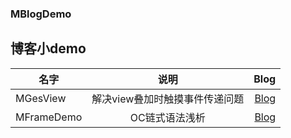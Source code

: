 ### MBlogDemo
博客小demo
---
| 名字 | 说明 | Blog |
| - | :-: | -: | 
|MGesView|解决view叠加时触摸事件传递问题|[Blog](https://www.jianshu.com/p/f5119b096b91)|
|MFrameDemo|OC链式语法浅析|[Blog](https://www.jianshu.com/p/b930b43be95e)|

